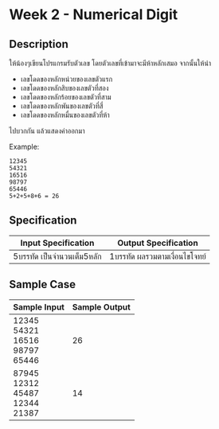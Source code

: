 # Week 2 - Numerical Digit
## Description
ให้น้องๆเขียนโปรแกรมรับตัวเลข โดยตัวเลขที่เข้ามาจะมีห้าหลักเสมอ จากนั้นให้นำ
- เลขโดดของหลักหน่วยของเลขตัวแรก
- เลขโดดของหลักสิบของเลขตัวที่สอง
- เลขโดดของหลักร้อยของเลขตัวที่สาม
- เลขโดดของหลักพันของเลขตัวที่สี่
- เลขโดดของหลักหมื่นของเลขตัวที่ห้า

ไปบวกกัน แล้วแสดงค่าออกมา

Example:
```
12345
54321
16516
98797
65446
5+2+5+8+6 = 26
```

## Specification
| Input Specification | Output Specification |
| - | - |
| 5บรรทัด เป็นจำนวนเต็ม5หลัก | 1บรรทัด ผลรวมตามเงื่อนไขโจทย์ |

## Sample Case
| Sample Input | Sample Output |
| - | - |
| 12345 <br> 54321 <br> 16516 <br> 98797 <br> 65446 | 26 |
| 87945 <br> 12312 <br> 45487 <br> 12344 <br> 21387 | 14 |